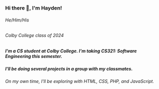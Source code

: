 ### Hi there 👋, I'm Hayden! 
###### He/Him/His
###### Colby College class of 2024

<!--
**htmerr24/htmerr24** is a ✨ _special_ ✨ repository because its `README.md` (this file) appears on your GitHub profile.

Here are some ideas to get you started:

- 🔭 I’m currently working on ...
- 🌱 I’m currently learning ...
- 👯 I’m looking to collaborate on ...
- 🤔 I’m looking for help with ...
- 💬 Ask me about ...
- 📫 How to reach me: ...
- 😄 Pronouns: ...
- ⚡ Fun fact: ...
-->

##### I'm a CS student at Colby College. I'm taking CS321: Software Engineering this semester.
##### I'll be doing several projects in a group with my classmates.

###### On my own time, I'll be exploring with HTML, CSS, PHP, and JavaScript.
